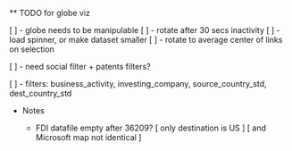 ** TODO for globe viz

  [ ] - globe needs to be manipulable
  [ ] - rotate after 30 secs inactivity
  [ ] - load spinner, or make dataset smaller
  [ ] - rotate to average center of links on selection

  [ ] - need social filter + patents filters?

  [ ] - filters: business_activity, investing_company,
                 source_country_std, dest_country_std



* Notes

  - FDI datafile empty after 36209?
    [ only destination is US ]
    [ and Microsoft map not identical ]
